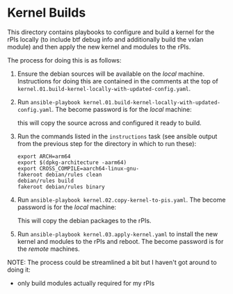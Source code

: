 Kernel Builds
=============

This directory contains playbooks to configure and build a kernel for the rPIs locally
(to include btf debug info and additionally build the vxlan module) and then apply the new kernel 
and modules to the rPIs.

The process for doing this is as follows:

1. Ensure the debian sources will be available on the *local* machine.
Instructions for doing this are contained in the comments at the top of
`kernel.01.build-kernel-locally-with-updated-config.yaml`.

1. Run `ansible-playbook kernel.01.build-kernel-locally-with-updated-config.yaml`.
The become password is for the *local* machine:
    
    this will copy the source across and configured it ready to build.

1. Run the commands listed in the `instructions` task (see ansible output
from the previous step for the directory in which to run these):

    ```
    export ARCH=arm64
    export $(dpkg-architecture -aarm64)
    export CROSS_COMPILE=aarch64-linux-gnu-
    fakeroot debian/rules clean
    debian/rules build
    fakeroot debian/rules binary
    ```
2. Run `ansible-playbook kernel.02.copy-kernel-to-pis.yaml`.
The become password is for the *local* machine:

    This will copy the debian packages to the rPIs.

1. Run `ansible-playbook kernel.03.apply-kernel.yaml` to install the new kernel and modules to the rPIs and reboot. 
The become password is for the *remote* machines.

NOTE: The process could be streamlined a bit but I haven't got around to doing it:
- only build modules actually required for my rPIs
